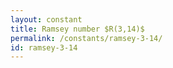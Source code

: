 ```yaml
---
layout: constant
title: Ramsey number $R(3,14)$
permalink: /constants/ramsey-3-14/
id: ramsey-3-14
---
```

